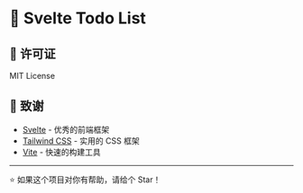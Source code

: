 # 📝 Svelte Todo List

## 📄 许可证

MIT License

## 🙏 致谢

- [Svelte](https://svelte.dev/) - 优秀的前端框架
- [Tailwind CSS](https://tailwindcss.com/) - 实用的 CSS 框架
- [Vite](https://vitejs.dev/) - 快速的构建工具

---

⭐ 如果这个项目对你有帮助，请给个 Star！
